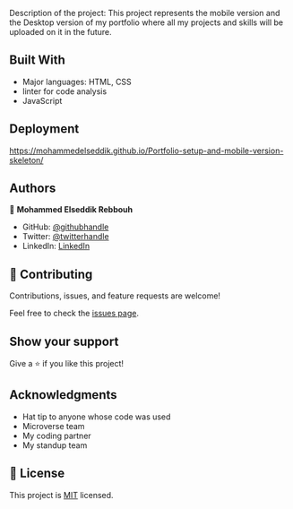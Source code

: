  Description of the project: 
    This project represents the mobile version and the Desktop version of my portfolio where all my projects and skills will be uploaded on it in the future.


## Built With

- Major languages: HTML, CSS
- linter for code analysis
- JavaScript

## Deployment
https://mohammedelseddik.github.io/Portfolio-setup-and-mobile-version-skeleton/

## Authors

👤 **Mohammed Elseddik Rebbouh**

- GitHub: [@githubhandle](https://github.com/MohammedElseddik)
- Twitter: [@twitterhandle](https://twitter.com/RebbouhElseddik)
- LinkedIn: [LinkedIn](https://www.linkedin.com/in/mohammed-elseddik-rebbouh-676500192)

## 🤝 Contributing

Contributions, issues, and feature requests are welcome!

Feel free to check the [issues page](../../issues/).

## Show your support

Give a ⭐️ if you like this project!

## Acknowledgments

- Hat tip to anyone whose code was used
- Microverse team 
- My coding partner
- My standup team

## 📝 License

This project is [MIT](/MIT.md) licensed.